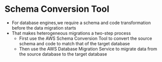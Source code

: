 
# Schema Conversion Tool
- For database engines,we require a schema and code transformation before the data migration starts
- That makes heterogeneous migrations a two-step process
   - First use the AWS Schema Conversion Tool to convert the source schema and code to match that of the target database
   - Then use the AWS Database Migration Service to migrate data from the source database to the target database
  